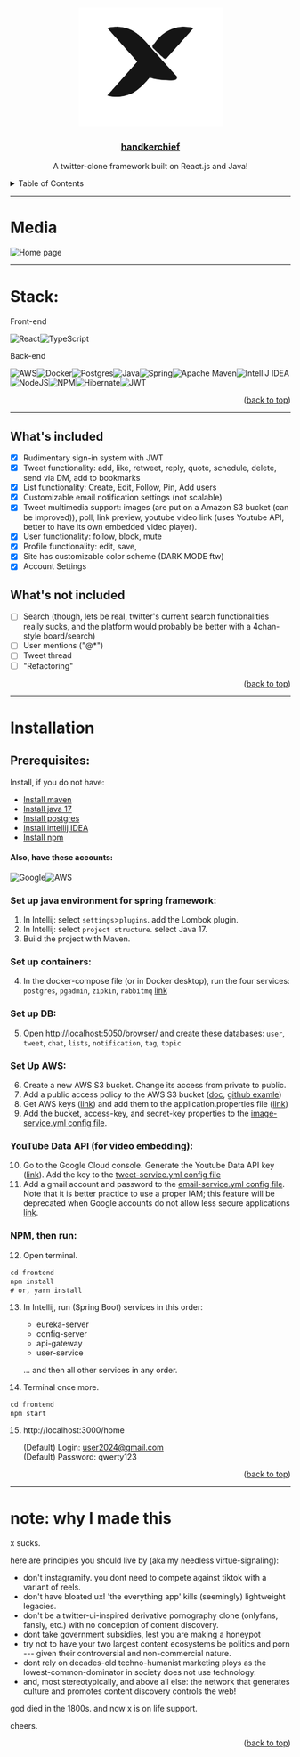 <!-- Improved compatibility of back to top link: See: https://github.com/othneildrew/Best-README-Template/pull/73 -->
<a name="readme-top"></a>
<!--
*** Thanks for checking out the Best-README-Template. If you have a suggestion
*** that would make this better, please fork the repo and create a pull request
*** or simply open an issue with the tag "enhancement".
*** Don't forget to give the project a star!
*** Thanks again! Now go create something AMAZING! :D
-->



<!-- PROJECT SHIELDS -->
<!--
*** I'm using markdown "reference style" links for readability.
*** Reference links are enclosed in brackets [ ] instead of parentheses ( ).
*** See the bottom of this document for the declaration of the reference variables
*** for contributors-url, forks-url, etc. This is an optional, concise syntax you may use.
*** https://www.markdownguide.org/basic-syntax/#reference-style-links
-->


<!-- PROJECT LOGO -->
<br />
<div align="center">
  <a href="https://github.com/rykr0/handkerchief">
    <img src="sample_images/twitter_x_bird.png" alt="Logo" width="" height="">
    <h3 align="center">handkerchief</h3>
  </a>


  <p align="center">
    A twitter-clone framework built on React.js and Java!
  </p>
</div>



<!-- TABLE OF CONTENTS -->
<details>
  <summary>Table of Contents</summary>
  <ol>
    <li>
      <a href="#about-the-project">About The Project</a>
      <ul>
        <li><a href="#built-with">Built With</a></li>
      </ul>
    </li>
    <li>
      <a href="#stack">Getting Started</a>
      <ul>
        <li><a href="#prerequisites">Prerequisites</a></li>
        <li><a href="#installation">Installation</a></li>
      </ul>
    </li>
    <li><a href="#usage">Usage</a></li>
    <li><a href="#roadmap">Roadmap</a></li>
    <li><a href="#contributing">Contributing</a></li>
    <li><a href="#license">License</a></li>
    <li><a href="#contact">Contact</a></li>
    <li><a href="#note: why i made this">Acknowledgments</a></li>
  </ol>
</details>


___
# Media
![Home page](https://i.ibb.co/vBsQTZT/1-Preview.jpg)
___
# Stack:


Front-end

![React](https://img.shields.io/badge/react-%2320232a.svg?style=for-the-badge&logo=react&logoColor=%2361DAFB)![TypeScript](https://img.shields.io/badge/typescript-%23007ACC.svg?style=for-the-badge&logo=typescript&logoColor=white)

Back-end

![AWS](https://img.shields.io/badge/AWS-%23FF9900.svg?style=for-the-badge&logo=amazon-aws&logoColor=white)![Docker](https://img.shields.io/badge/docker-%230db7ed.svg?style=for-the-badge&logo=docker&logoColor=white)![Postgres](https://img.shields.io/badge/postgres-%23316192.svg?style=for-the-badge&logo=postgresql&logoColor=white)![Java](https://img.shields.io/badge/java-%23ED8B00.svg?style=for-the-badge&logo=openjdk&logoColor=white)![Spring](https://img.shields.io/badge/spring-%236DB33F.svg?style=for-the-badge&logo=spring&logoColor=white)![Apache Maven](https://img.shields.io/badge/Apache%20Maven-C71A36?style=for-the-badge&logo=Apache%20Maven&logoColor=white)![IntelliJ IDEA](https://img.shields.io/badge/IntelliJIDEA-000000.svg?style=for-the-badge&logo=intellij-idea&logoColor=white)![NodeJS](https://img.shields.io/badge/node.js-6DA55F?style=for-the-badge&logo=node.js&logoColor=white)![NPM](https://img.shields.io/badge/NPM-%23CB3837.svg?style=for-the-badge&logo=npm&logoColor=white)![Hibernate](https://img.shields.io/badge/Hibernate-59666C?style=for-the-badge&logo=Hibernate&logoColor=white)![JWT](https://img.shields.io/badge/JWT-black?style=for-the-badge&logo=JSON%20web%20tokens)


<p align="right">(<a href="#readme-top">back to top</a>)</p>

___
## What's included

- [X] Rudimentary sign-in system with JWT
- [X] Tweet functionality: add, like, retweet, reply, quote, schedule, delete, send via DM, add to bookmarks
- [X] List functionality: Create, Edit, Follow, Pin, Add users
- [X] Customizable email notification settings (not scalable)
- [X] Tweet multimedia support: images (are put on a Amazon S3 bucket (can be improved)), poll, link preview, youtube video link (uses Youtube API, better to have its own embedded video player).
- [X] User functionality: follow, block, mute
- [X] Profile functionality: edit, save, 
- [X] Site has customizable color scheme (DARK MODE ftw) 
- [X] Account Settings

## What's not included

- [ ] Search (though, lets be real, twitter's current search functionalities really sucks, and the platform would probably be better with a 4chan-style board/search)
- [ ] User mentions ("@*")
- [ ] Tweet thread
- [ ] "Refactoring"

<p align="right">(<a href="#readme-top">back to top</a>)</p>

___
# Installation

## Prerequisites:

Install, if you do not have:

- [Install maven](https://www.baeldung.com/install-maven-on-windows-linux-mac)
- [Install java 17](https://www.oracle.com/java/technologies/javase/jdk15-archive-downloads.html)
- [Install postgres](https://www.postgresql.org/download/)
- [Install intellij IDEA](https://www.jetbrains.com/idea/)
- [Install npm](https://docs.npmjs.com/downloading-and-installing-node-js-and-npm)
#### Also, have these accounts:

![Google](https://img.shields.io/badge/google-4285F4?style=for-the-badge&logo=google&logoColor=white)![AWS](https://img.shields.io/badge/AWS-%23FF9900.svg?style=for-the-badge&logo=amazon-aws&logoColor=white)

### Set up java environment for spring framework:
1. In Intellij: select `settings`>`plugins`. add the Lombok plugin.
2. In Intellij: select `project structure`. select Java 17.
3. Build the project with Maven.
### Set up containers:
4. In the docker-compose file (or in Docker desktop), run the four services: `postgres`, `pgadmin`, `zipkin`, `rabbitmq` [link](https://i.ibb.co/tCCXJLk/9-Docker-Desktop.png)
### Set up DB:
5. Open http://localhost:5050/browser/ and create these databases: `user`, `tweet`, `chat`, `lists`, `notification`, `tag`, `topic`

### Set Up AWS:
6. Create a new AWS S3 bucket. Change its access from private to public.
7. Add a public access policy to the AWS S3 bucket ([doc](https://docs.aws.amazon.com/AmazonS3/latest/userguide/access-policy-language-overview.html), [github examle](https://stackoverflow.com/questions/58580042/how-to-set-public-read-only-access-on-amazon-s3-bucket#:~:text=To%20make%20objects%20publicly%20accessible%2C%20use%20a%20policy%20like%20this%3A))
8. Get AWS keys ([link](https://supsystic.com/documentation/id-secret-access-key-amazon-s3/)) and add them to the application.properties file ([link](https://i.ibb.co/zHw537K/13-key.jpg))
9. Add the bucket, access-key, and secret-key properties to the [image-service.yml config file](https://github.com/merikbest/twitter-spring-reactjs/blob/391ddc666a79057615322898ea2715f1178fdb03/config-server/src/main/resources/config/image-service.yml#L13). 

### YouTube Data API (for video embedding):
10. Go to the Google Cloud console. Generate the Youtube Data API key ([link](https://developers.google.com/youtube/v3/getting-started#before-you-start)). Add the key to the [tweet-service.yml config file](https://github.com/merikbest/twitter-spring-reactjs/blob/391ddc666a79057615322898ea2715f1178fdb03/config-server/src/main/resources/config/tweet-service.yml#L27)
11. Add a gmail account and password to the [email-service.yml config file](https://github.com/merikbest/twitter-spring-reactjs/blob/391ddc666a79057615322898ea2715f1178fdb03/config-server/src/main/resources/config/email-service.yml#L11). Note that it is better practice to use a proper IAM; this feature will be deprecated when Google accounts do not allow less secure applications [link](https://myaccount.google.com/u/2/lesssecureapps).

### NPM, then run:

12. Open terminal.
```
cd frontend
npm install
# or, yarn install
```
13. In Intellij, run (Spring Boot) services in this order:
    - eureka-server
    - config-server
    - api-gateway
    - user-service
    
    ... and then all other services in any order.

14. Terminal once more.
```
cd frontend
npm start
```
15. http://localhost:3000/home

    (Default) Login: user2024@gmail.com  
    (Default) Password: qwerty123

<p align="right">(<a href="#readme-top">back to top</a>)</p>

___
# note: why I made this

x sucks.

here are principles you should live by (aka my needless virtue-signaling):
- don't instagramify. you dont need to compete against tiktok with a variant of reels.
- don't have bloated ux! 'the everything app' kills (seemingly) lightweight legacies.
- don't be a twitter-ui-inspired derivative pornography clone (onlyfans, fansly, etc.) with no conception of content discovery.
- dont take government subsidies, lest you are making a honeypot
- try not to have your two largest content ecosystems be politics and porn --- given their controversial and non-commercial nature. 
- dont rely on decades-old techno-humanist marketing ploys as the lowest-common-dominator in society does not use technology.
- and, most stereotypically, and above all else: the network that generates culture and promotes content discovery controls the web!

god died in the 1800s. and now x is on life support.

cheers.

<p align="right">(<a href="#readme-top">back to top</a>)</p>

<!-- MARKDOWN LINKS & IMAGES -->
<!-- https://www.markdownguide.org/basic-syntax/#reference-style-links -->
[contributors-shield]: https://img.shields.io/github/contributors/othneildrew/Best-README-Template.svg?style=for-the-badge
[contributors-url]: https://github.com/othneildrew/Best-README-Template/graphs/contributors
[forks-shield]: https://img.shields.io/github/forks/othneildrew/Best-README-Template.svg?style=for-the-badge
[forks-url]: https://github.com/othneildrew/Best-README-Template/network/members
[stars-shield]: https://img.shields.io/github/stars/othneildrew/Best-README-Template.svg?style=for-the-badge
[stars-url]: https://github.com/othneildrew/Best-README-Template/stargazers
[issues-shield]: https://img.shields.io/github/issues/othneildrew/Best-README-Template.svg?style=for-the-badge
[issues-url]: https://github.com/othneildrew/Best-README-Template/issues
[license-shield]: https://img.shields.io/github/license/othneildrew/Best-README-Template.svg?style=for-the-badge
[license-url]: https://github.com/othneildrew/Best-README-Template/blob/master/LICENSE.txt
[linkedin-shield]: https://img.shields.io/badge/-LinkedIn-black.svg?style=for-the-badge&logo=linkedin&colorB=555
[linkedin-url]: https://linkedin.com/in/othneildrew
[product-screenshot]: images/screenshot.png
[Next.js]: https://img.shields.io/badge/next.js-000000?style=for-the-badge&logo=nextdotjs&logoColor=white
[Next-url]: https://nextjs.org/
[React.js]: https://img.shields.io/badge/React-20232A?style=for-the-badge&logo=react&logoColor=61DAFB
[React-url]: https://reactjs.org/
[Vue.js]: https://img.shields.io/badge/Vue.js-35495E?style=for-the-badge&logo=vuedotjs&logoColor=4FC08D
[Vue-url]: https://vuejs.org/
[Angular.io]: https://img.shields.io/badge/Angular-DD0031?style=for-the-badge&logo=angular&logoColor=white
[Angular-url]: https://angular.io/
[Svelte.dev]: https://img.shields.io/badge/Svelte-4A4A55?style=for-the-badge&logo=svelte&logoColor=FF3E00
[Svelte-url]: https://svelte.dev/
[Laravel.com]: https://img.shields.io/badge/Laravel-FF2D20?style=for-the-badge&logo=laravel&logoColor=white
[Laravel-url]: https://laravel.com
[Bootstrap.com]: https://img.shields.io/badge/Bootstrap-563D7C?style=for-the-badge&logo=bootstrap&logoColor=white
[Bootstrap-url]: https://getbootstrap.com
[JQuery.com]: https://img.shields.io/badge/jQuery-0769AD?style=for-the-badge&logo=jquery&logoColor=white
[JQuery-url]: https://jquery.com 
